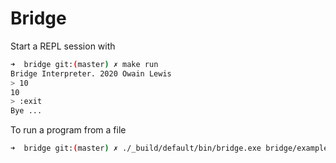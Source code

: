 # Bridge

Start a REPL session with

```sh
➜  bridge git:(master) ✗ make run
Bridge Interpreter. 2020 Owain Lewis
> 10
10
> :exit
Bye ...
```

To run a program from a file

```sh
➜  bridge git:(master) ✗ ./_build/default/bin/bridge.exe bridge/example.bridge
```


